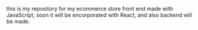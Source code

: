 this is my repository for my ecommerce store front end made with JavaScript, soon it will be encorporated with React, and also backend will be made.
